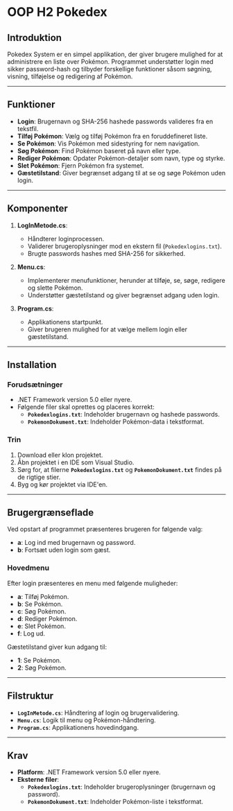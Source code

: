 # OOP H2 Pokedex
## **Introduktion**

Pokedex System er en simpel applikation, der giver brugere mulighed for at administrere en liste over Pokémon. Programmet understøtter login med sikker password-hash og tilbyder forskellige funktioner såsom søgning, visning, tilføjelse og redigering af Pokémon.

---

## **Funktioner**
- **Login**: Brugernavn og SHA-256 hashede passwords valideres fra en tekstfil.
- **Tilføj Pokémon**: Vælg og tilføj Pokémon fra en foruddefineret liste.
- **Se Pokémon**: Vis Pokémon med sidestyring for nem navigation.
- **Søg Pokémon**: Find Pokémon baseret på navn eller type.
- **Rediger Pokémon**: Opdater Pokémon-detaljer som navn, type og styrke.
- **Slet Pokémon**: Fjern Pokémon fra systemet.
- **Gæstetilstand**: Giver begrænset adgang til at se og søge Pokémon uden login.

---

## **Komponenter**
1. **LogInMetode.cs**:
   - Håndterer loginprocessen.
   - Validerer brugeroplysninger mod en ekstern fil (`Pokedexlogins.txt`).
   - Brugte passwords hashes med SHA-256 for sikkerhed.

2. **Menu.cs**:
   - Implementerer menufunktioner, herunder at tilføje, se, søge, redigere og slette Pokémon.
   - Understøtter gæstetilstand og giver begrænset adgang uden login.

3. **Program.cs**:
   - Applikationens startpunkt.
   - Giver brugeren mulighed for at vælge mellem login eller gæstetilstand.

---

## **Installation**
### **Forudsætninger**
- .NET Framework version 5.0 eller nyere.
- Følgende filer skal oprettes og placeres korrekt:
  - **`Pokedexlogins.txt`**: Indeholder brugernavn og hashede passwords.
  - **`PokemonDokument.txt`**: Indeholder Pokémon-data i tekstformat.

### **Trin**
1. Download eller klon projektet.
2. Åbn projektet i en IDE som Visual Studio.
3. Sørg for, at filerne **`Pokedexlogins.txt`** og **`PokemonDokument.txt`** findes på de rigtige stier.
4. Byg og kør projektet via IDE'en.

---

## **Brugergrænseflade**
Ved opstart af programmet præsenteres brugeren for følgende valg:
- **a**: Log ind med brugernavn og password.
- **b**: Fortsæt uden login som gæst.

### **Hovedmenu**
Efter login præsenteres en menu med følgende muligheder:
- **a**: Tilføj Pokémon.
- **b**: Se Pokémon.
- **c**: Søg Pokémon.
- **d**: Rediger Pokémon.
- **e**: Slet Pokémon.
- **f**: Log ud.

Gæstetilstand giver kun adgang til:
- **1**: Se Pokémon.
- **2**: Søg Pokémon.

---

## **Filstruktur**
- **`LogInMetode.cs`**: Håndtering af login og brugervalidering.
- **`Menu.cs`**: Logik til menu og Pokémon-håndtering.
- **`Program.cs`**: Applikationens hovedindgang.

---

## **Krav**
- **Platform**: .NET Framework version 5.0 eller nyere.
- **Eksterne filer**:
  - **`Pokedexlogins.txt`**: Indeholder brugeroplysninger (brugernavn og password).
  - **`PokemonDokument.txt`**: Indeholder Pokémon-liste i tekstformat.


